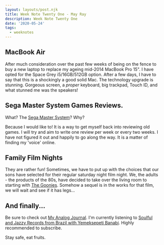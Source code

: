 ```yaml
---
layout: layouts/post.njk
title: Week Note Twenty One - May Ray
description: Week Note Twenty One
date: '2020-05-24'
tags:
  - weeknotes
---
```


## MacBook Air

After much consideration over the past few weeks of being on the fence to buy a new laptop to replace my ageing mid-2014 MacBook Pro 15". I have opted for the Space Grey i5/16GB/512GB option. After a few days, I have to say that this is a shockingly a good solid Mac. The technology upgrade is stunning. Gorgeous screen, a *proper* keyboard, big trackpad, Touch ID, and what stunned me was the speakers!

<!-- Follow the [long term review](/macbook-air-2020) where I will be adding notes over time if anyone wants to be considering buying one. -->

## Sega Master System Games Reviews.

What? The [Sega Master System](https://en.wikipedia.org/wiki/Master_System)? Why?

Because I would like to! It is a way to get myself back into reviewing old games. I will try and aim to write one review per week or every two weeks. I have not figured it out and happily to go along the way. It is a matter of finding my 'voice' online.

## Family Film Nights

They are rather fun! Sometimes, we have to put up with the choices that our sons have selected for their regular saturday night film night. We, the adults - the products of the 80s, have decided to take over the living room to starting with [The Goonies](https://www.imdb.com/title/tt0089218/?ref_=fn_al_tt_1). Somehow a sequel is in the works for that film, we will wait and see if it has legs...

## And finally...

Be sure to check out [My Analog Journal](https://www.youtube.com/channel/UC8TZwtZ17WKFJSmwTZQpBTA). I'm currently listening to [Soulful and Jazzy Records from Brazil with Yemeksepeti Banabi](https://www.youtube.com/watch?v=WnnuU84S9rg). Highly recommended to subscribe.

Stay safe, eat fruits.
